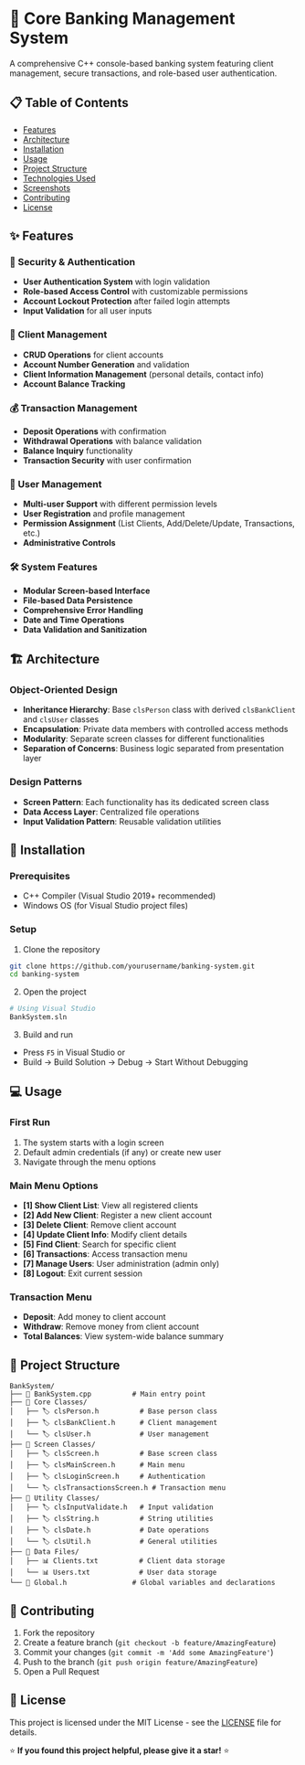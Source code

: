 # 🏦 Core Banking Management System

A comprehensive C++ console-based banking system featuring client management, secure transactions, and role-based user authentication.

## 📋 Table of Contents
- [Features](#features)
- [Architecture](#architecture)
- [Installation](#installation)
- [Usage](#usage)
- [Project Structure](#project-structure)
- [Technologies Used](#technologies-used)
- [Screenshots](#screenshots)
- [Contributing](#contributing)
- [License](#license)

## ✨ Features

### 🔐 Security & Authentication
- **User Authentication System** with login validation
- **Role-based Access Control** with customizable permissions
- **Account Lockout Protection** after failed login attempts
- **Input Validation** for all user inputs

### 👥 Client Management
- **CRUD Operations** for client accounts
- **Account Number Generation** and validation
- **Client Information Management** (personal details, contact info)
- **Account Balance Tracking**

### 💰 Transaction Management
- **Deposit Operations** with confirmation
- **Withdrawal Operations** with balance validation
- **Balance Inquiry** functionality
- **Transaction Security** with user confirmation

### 👤 User Management
- **Multi-user Support** with different permission levels
- **User Registration** and profile management
- **Permission Assignment** (List Clients, Add/Delete/Update, Transactions, etc.)
- **Administrative Controls**

### 🛠️ System Features
- **Modular Screen-based Interface**
- **File-based Data Persistence**
- **Comprehensive Error Handling**
- **Date and Time Operations**
- **Data Validation and Sanitization**

## 🏗️ Architecture

### Object-Oriented Design
- **Inheritance Hierarchy**: Base `clsPerson` class with derived `clsBankClient` and `clsUser` classes
- **Encapsulation**: Private data members with controlled access methods
- **Modularity**: Separate screen classes for different functionalities
- **Separation of Concerns**: Business logic separated from presentation layer

### Design Patterns
- **Screen Pattern**: Each functionality has its dedicated screen class
- **Data Access Layer**: Centralized file operations
- **Input Validation Pattern**: Reusable validation utilities

## 🚀 Installation

### Prerequisites
- C++ Compiler (Visual Studio 2019+ recommended)
- Windows OS (for Visual Studio project files)

### Setup
1. Clone the repository
```bash
git clone https://github.com/yourusername/banking-system.git
cd banking-system
```

2. Open the project
```bash
# Using Visual Studio
BankSystem.sln
```

3. Build and run
- Press `F5` in Visual Studio or
- Build → Build Solution → Debug → Start Without Debugging

## 💻 Usage

### First Run
1. The system starts with a login screen
2. Default admin credentials (if any) or create new user
3. Navigate through the menu options

### Main Menu Options
- **[1] Show Client List**: View all registered clients
- **[2] Add New Client**: Register a new client account
- **[3] Delete Client**: Remove client account
- **[4] Update Client Info**: Modify client details
- **[5] Find Client**: Search for specific client
- **[6] Transactions**: Access transaction menu
- **[7] Manage Users**: User administration (admin only)
- **[8] Logout**: Exit current session

### Transaction Menu
- **Deposit**: Add money to client account
- **Withdraw**: Remove money from client account
- **Total Balances**: View system-wide balance summary

## 📁 Project Structure

```
BankSystem/
├── 📄 BankSystem.cpp          # Main entry point
├── 📁 Core Classes/
│   ├── 🏷️ clsPerson.h          # Base person class
│   ├── 🏷️ clsBankClient.h      # Client management
│   └── 🏷️ clsUser.h            # User management
├── 📁 Screen Classes/
│   ├── 🏷️ clsScreen.h          # Base screen class
│   ├── 🏷️ clsMainScreen.h      # Main menu
│   ├── 🏷️ clsLoginScreen.h     # Authentication
│   └── 🏷️ clsTransactionsScreen.h # Transaction menu
├── 📁 Utility Classes/
│   ├── 🏷️ clsInputValidate.h   # Input validation
│   ├── 🏷️ clsString.h          # String utilities
│   ├── 🏷️ clsDate.h            # Date operations
│   └── 🏷️ clsUtil.h            # General utilities
├── 📁 Data Files/
│   ├── 📊 Clients.txt          # Client data storage
│   └── 📊 Users.txt            # User data storage
└── 📄 Global.h                # Global variables and declarations
```

## 🤝 Contributing

1. Fork the repository
2. Create a feature branch (`git checkout -b feature/AmazingFeature`)
3. Commit your changes (`git commit -m 'Add some AmazingFeature'`)
4. Push to the branch (`git push origin feature/AmazingFeature`)
5. Open a Pull Request

## 📝 License

This project is licensed under the MIT License - see the [LICENSE](LICENSE) file for details.

⭐ **If you found this project helpful, please give it a star!** ⭐
